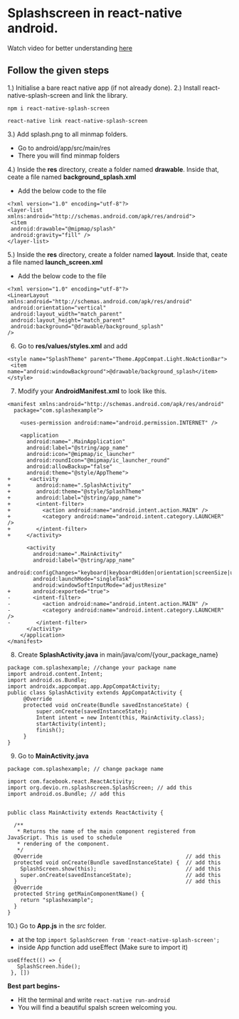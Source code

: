 # Splashscreen in react-native android.
Watch video for better understanding [here](https://www.youtube.com/watch?v=cdNBd63H54g)
## Follow the given steps

1.) Initialise a bare react native app (if not already done).
2.) Install react-native-splash-screen and link the library.
```
npm i react-native-splash-screen
```
```
react-native link react-native-splash-screen
```

3.) Add splash.png to all minmap folders.
 - Go to android/app/src/main/res
 - There you will find minmap folders

4.) Inside the **res** directory, create a folder named **drawable**. Inside that, ceate a file named **background_splash.xml**
 - Add the below code to the file
```
<?xml version="1.0" encoding="utf-8"?>
<layer-list xmlns:android="http://schemas.android.com/apk/res/android">
 <item
 android:drawable="@mipmap/splash"
 android:gravity="fill" />
</layer-list>
```
5.) Inside the **res** directory, create a folder named **layout**. Inside that, ceate a file named **launch_screen.xml**
 - Add the below code to the file
```
<?xml version="1.0" encoding="utf-8"?>
<LinearLayout xmlns:android="http://schemas.android.com/apk/res/android"
 android:orientation="vertical"
 android:layout_width="match_parent"
 android:layout_height="match_parent"
 android:background="@drawable/background_splash"
/>
```

6) Go to **res/values/styles.xml** and add
```
<style name="SplashTheme" parent="Theme.AppCompat.Light.NoActionBar">
 <item name="android:windowBackground">@drawable/background_splash</item>
</style>
```
7) Modify your **AndroidManifest.xml** to look like this.
```
<manifest xmlns:android="http://schemas.android.com/apk/res/android"
  package="com.splashexample">

    <uses-permission android:name="android.permission.INTERNET" />

    <application
      android:name=".MainApplication"
      android:label="@string/app_name"
      android:icon="@mipmap/ic_launcher"
      android:roundIcon="@mipmap/ic_launcher_round"
      android:allowBackup="false"
      android:theme="@style/AppTheme">
+      <activity
+        android:name=".SplashActivity"
+        android:theme="@style/SplashTheme"
+        android:label="@string/app_name">
+        <intent-filter>
+          <action android:name="android.intent.action.MAIN" />
+          <category android:name="android.intent.category.LAUNCHER" />
+        </intent-filter>
+     </activity>

      <activity
        android:name=".MainActivity"
        android:label="@string/app_name"
        android:configChanges="keyboard|keyboardHidden|orientation|screenSize|uiMode"
        android:launchMode="singleTask"
        android:windowSoftInputMode="adjustResize"
+       android:exported="true">
-       <intent-filter>
-          <action android:name="android.intent.action.MAIN" />
-          <category android:name="android.intent.category.LAUNCHER" />
-        </intent-filter>
      </activity>
    </application>
</manifest>
```

8) Create **SplashActivity.java** in main/java/com/{your_package_name}
```
package com.splashexample; //change your package name
import android.content.Intent;
import android.os.Bundle;
import androidx.appcompat.app.AppCompatActivity;
public class SplashActivity extends AppCompatActivity {
     @Override
     protected void onCreate(Bundle savedInstanceState) {
         super.onCreate(savedInstanceState);
         Intent intent = new Intent(this, MainActivity.class);
         startActivity(intent);
         finish();
     }
}
```
9) Go to **MainActivity.java**
```
package com.splashexample; // change package name

import com.facebook.react.ReactActivity;
import org.devio.rn.splashscreen.SplashScreen; // add this
import android.os.Bundle; // add this


public class MainActivity extends ReactActivity {

  /**
   * Returns the name of the main component registered from JavaScript. This is used to schedule
   * rendering of the component.
   */
  @Override                                             // add this
  protected void onCreate(Bundle savedInstanceState) {  // add this
    SplashScreen.show(this);                            // add this
    super.onCreate(savedInstanceState);                 // add this
  }                                                     // add this
  @Override
  protected String getMainComponentName() {
    return "splashexample";
  }
}

```

10.) Go to **App.js** in the *src* folder.
 - at the top
```import SplashScreen from 'react-native-splash-screen';```
 - inside App function add useEffect (Make sure to import it)
 ```
 useEffect(() => {
    SplashScreen.hide();
  }, [])
```
**Best part begins-**
 - Hit the terminal and write ```react-native run-android```
 - You will find a beautiful spalsh screen welcoming you.

